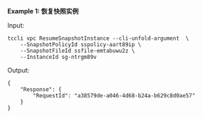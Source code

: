 **Example 1: 恢复快照实例**



Input: 

```
tccli vpc ResumeSnapshotInstance --cli-unfold-argument  \
    --SnapshotPolicyId sspolicy-aart89ip \
    --SnapshotFileId ssfile-emtabuwu2z \
    --InstanceId sg-ntrgm89v
```

Output: 
```
{
    "Response": {
        "RequestId": "a38579de-a046-4d68-b24a-b629c8d0ae57"
    }
}
```

